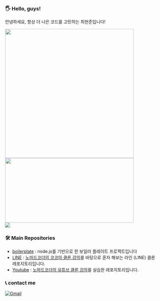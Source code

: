 ### 🖐️ Hello, guys!
안녕하세요, 항상 더 나은 코드를 고민하는 최현준입니다! 
<div>

<img src = "https://github-readme-stats.vercel.app/api?username=devholic22&&bg_color=30,e96443,904e95&title_color=fff&text_color=fff" style="width: 420px;"/>
<img src = "http://mazassumnida.wtf/api/v2/generate_badge?boj=devholic22" style="width: 420px; height: 210px;"/>

</div>
<img src = "https://activity-graph.herokuapp.com/graph?username=devholic22&bg_color=0D1117&color=70f8ca&line=70f8ca&point=FFFFFF&hide_border=true" >

### 🛠️ Main Repositories
* [boilerplate](https://github.com/devholic22/node_boilerplate) : node.js를 기반으로 한 보일러 플레이트 프로젝트입니다
* [LINE](https://github.com/devholic22/line_clone) : <a href="https://nomadcoders.co/kokoa-clone">노마드코더의 코코아 클론 강의</a>를 바탕으로 혼자 해보는 라인 (LINE) 클론 레포지토리입니다.
* [Youtube](https://github.com/devholic22/wetube_clone) : <a href="https://nomadcoders.co/wetube">노마드코더의 유튜브 클론 강의</a>를 실습한 레포지토리입니다.
### 📞 contact me 
[![Gmail](https://img.shields.io/badge/Gmail-EA4335?style=flat-square&logo=Gmail&logoColor=white)](mailto:hyunjoon.tech@gmail.com)
